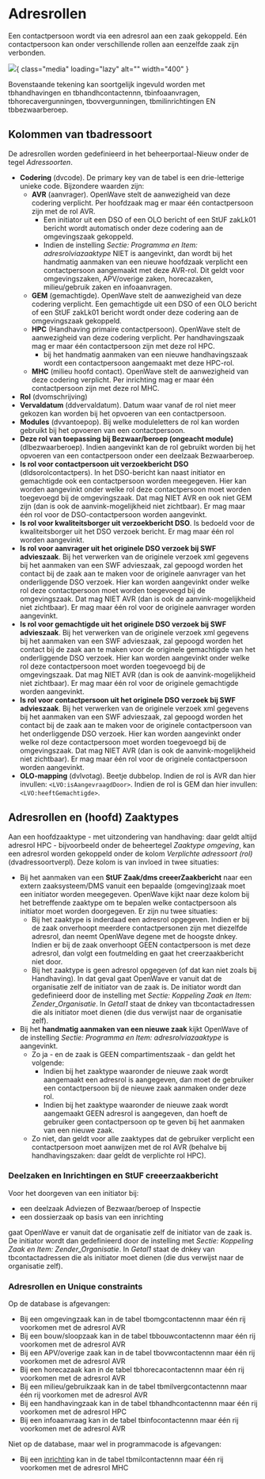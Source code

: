 # Adresrollen

Een contactpersoon wordt via een adresrol aan een zaak gekoppeld. Eén contactpersoon kan onder verschillende rollen aan eenzelfde zaak zijn verbonden.

![](/docs/img/applicatiebeheer/instellen_inrichten/adresrollen.png){ class="media" loading="lazy" alt="" width="400" }

Bovenstaande tekening kan soortgelijk ingevuld worden met tbhandhavingen en tbhandhcontactennn, tbinfoaanvragen, tbhorecavergunningen, tbovvergunningen, tbmilinrichtingen EN tbbezwaarberoep.

## Kolommen van tbadressoort

De adresrollen worden gedefinieerd in het beheerportaal-Nieuw onder de tegel *Adressoorten*.

- **Codering** (dvcode). De primary key van de tabel is een drie-letterige unieke code. Bijzondere waarden zijn:
  - **AVR** (aanvrager). OpenWave stelt de aanwezigheid van deze codering verplicht. Per hoofdzaak mag er maar één contactpersoon zijn met de rol AVR.
    - Een initiator uit een DSO of een OLO bericht of een StUF zakLk01 bericht wordt automatisch onder deze codering aan de omgevingszaak gekoppeld.
    - Indien de instelling *Sectie: Programma en Item: adresrolviazaaktype* NIET is aangevinkt, dan wordt bij het handmatig aanmaken van een nieuwe hoofdzaak verplicht een contactpersoon aangemaakt met deze AVR-rol. Dit geldt voor omgevingszaken, APV/overige zaken, horecazaken, milieu/gebruik zaken en infoaanvragen.
  - **GEM** (gemachtigde). OpenWave stelt de aanwezigheid van deze codering verplicht. Een gemachtigde uit een DSO of een OLO bericht of een StUF zakLk01 bericht wordt onder deze codering aan de omgevingszaak gekoppeld.
  - **HPC** (Handhaving primaire contactpersoon). OpenWave stelt de aanwezigheid van deze codering verplicht. Per handhavingszaak mag er maar één contactpersoon zijn met deze rol HPC.
    - bij het handmatig aanmaken van een nieuwe handhavingszaak wordt een contactpersoon aangemaakt met deze HPC-rol.
  - **MHC** (milieu hoofd contact). OpenWave stelt de aanwezigheid van deze codering verplicht. Per inrichting mag er maar één contactpersoon zijn met deze rol MHC.
- **Rol** (dvomschrijving)
- **Vervaldatum** (ddvervaldatum). Datum waar vanaf de rol niet meer gekozen kan worden bij het opvoeren van een contactpersoon.
- **Modules** (dvvantoepop). Bij welke moduleletters de rol kan worden gebruikt bij het opvoeren van een contactpersoon.
- **Deze rol van toepassing bij Bezwaar/beroep (ongeacht module)** (dlbezwaarberoep). Indien aangevinkt kan de rol gebruikt worden bij het opvoeren van een contactpersoon onder een deelzaak Bezwaarberoep.
- **Is rol voor contactpersoon uit verzoekbericht DSO** (dldsorolcontactpers). In het DSO-bericht kan naast initiator en gemachtigde ook een contactpersoon worden meegegeven. Hier kan worden aangevinkt onder welke rol deze contactpersoon moet worden toegevoegd bij de omgevingszaak. Dat mag NIET AVR en ook niet GEM zijn (dan is ook de aanvink-mogelijkheid niet zichtbaar). Er mag maar één rol voor de DSO-contactpersoon worden aangevinkt.
- **Is rol voor kwaliteitsborger uit verzoekbericht DSO**. Is bedoeld voor de kwaliteitsborger uit het DSO verzoek bericht. Er mag maar één rol worden aangevinkt.
- **Is rol voor aanvrager uit het originele DSO verzoek bij SWF advieszaak**. Bij het verwerken van de originele verzoek xml gegevens bij het aanmaken van een SWF advieszaak, zal gepoogd worden het contact bij de zaak aan te maken voor de originele aanvrager van het onderliggende DSO verzoek. Hier kan worden aangevinkt onder welke rol deze contactpersoon moet worden toegevoegd bij de omgevingszaak. Dat mag NIET AVR (dan is ook de aanvink-mogelijkheid niet zichtbaar). Er mag maar één rol voor de originele aanvrager worden aangevinkt.
- **Is rol voor gemachtigde uit het originele DSO verzoek bij SWF advieszaak**. Bij het verwerken van de originele verzoek xml gegevens bij het aanmaken van een SWF advieszaak, zal gepoogd worden het contact bij de zaak aan te maken voor de originele gemachtigde van het onderliggende DSO verzoek. Hier kan worden aangevinkt onder welke rol deze contactpersoon moet worden toegevoegd bij de omgevingszaak. Dat mag NIET AVR (dan is ook de aanvink-mogelijkheid niet zichtbaar). Er mag maar één rol voor de originele gemachtigde worden aangevinkt.
- **Is rol voor contactpersoon uit het originele DSO verzoek bij SWF advieszaak**. Bij het verwerken van de originele verzoek xml gegevens bij het aanmaken van een SWF advieszaak, zal gepoogd worden het contact bij de zaak aan te maken voor de originele contactpersoon van het onderliggende DSO verzoek. Hier kan worden aangevinkt onder welke rol deze contactpersoon moet worden toegevoegd bij de omgevingszaak. Dat mag NIET AVR (dan is ook de aanvink-mogelijkheid niet zichtbaar). Er mag maar één rol voor de originele contactpersoon worden aangevinkt.
- **OLO-mapping** (dvlvotag). Beetje dubbelop. Indien de rol is AVR dan hier invullen: `<LVO:isAangevraagdDoor>`. Indien de rol is GEM dan hier invullen: `<LVO:heeftGemachtigde>`.

## Adresrollen en (hoofd) Zaaktypes

Aan een hoofdzaaktype - met uitzondering van handhaving: daar geldt altijd adresrol HPC - bijvoorbeeld onder de beheertegel *Zaaktype omgeving*, kan een adresrol worden gekoppeld onder de kolom *Verplichte adressoort (rol)* (dvadressoortverpl). Deze kolom is van invloed in twee situaties:

  - Bij het aanmaken van een **StUF Zaak/dms creeerZaakbericht** naar een extern zaaksysteem/DMS vanuit een bepaalde (omgeving)zaak moet een initiator worden meegegeven. OpenWave kijkt naar deze kolom bij het betreffende zaaktype om te bepalen welke contactpersoon als initiator moet worden doorgegeven. Er zijn nu twee situaties:
    - Bij het zaaktype is inderdaad een adresrol opgegeven. Indien er bij de zaak onverhoopt meerdere contactpersonen zijn met diezelfde adresrol, dan neemt OpenWave degene met de hoogste dnkey. Indien er bij de zaak onverhoopt GEEN contactpersoon is met deze adresrol, dan volgt een foutmelding en gaat het creerzaakbericht niet door.
    - Bij het zaaktype is geen adresrol opgegeven (of dat kan niet zoals bij Handhaving). In dat geval gaat OpenWave er vanuit dat de organisatie zelf de initiator van de zaak is. De initiator wordt dan gedefinieerd door de instelling met *Sectie: Koppeling Zaak en Item: Zender_Organisatie*. In *Getal1* staat de dnkey van tbcontactadressen die als initiator moet dienen (die dus verwijst naar de organisatie zelf).
  - Bij het **handmatig aanmaken van een nieuwe zaak** kijkt OpenWave of de instelling *Sectie: Programma en Item: adresrolviazaaktype* is aangevinkt.
    - Zo ja - en de zaak is GEEN compartimentszaak -  dan geldt het volgende:
      - Indien bij het zaaktype waaronder de nieuwe zaak wordt aangemaakt een adresrol is aangegeven, dan moet de gebruiker een contactpersoon bij de nieuwe zaak aanmaken onder deze rol.
      - Indien bij het zaaktype waaronder de nieuwe zaak wordt aangemaakt GEEN adresrol is aangegeven, dan hoeft de gebruiker geen contactpersoon op te geven bij het aanmaken van een nieuwe zaak.
    - Zo niet, dan geldt voor alle zaaktypes dat de gebruiker verplicht een contactpersoon moet aanwijzen met de rol AVR (behalve bij handhavingszaken: daar geldt de verplichte rol HPC).

### Deelzaken en Inrichtingen en StUF creeerzaakbericht

Voor het doorgeven van een initiator bij:

  - een deelzaak Adviezen of Bezwaar/beroep of Inspectie
  - een dossierzaak op basis van een inrichting

gaat OpenWave er vanuit dat de organisatie zelf de initiator van de zaak is. De initiator wordt dan gedefinieerd door de instelling met *Sectie: Koppeling Zaak en Item: Zender_Organisatie*. In *Getal1* staat de dnkey van tbcontactadressen die als initiator moet dienen (die dus verwijst naar de organisatie zelf).

### Adresrollen en Unique constraints

Op de database is afgevangen:

  - Bij een omgevingzaak kan in de tabel tbomgcontactennn maar één rij voorkomen met de adresrol AVR
  - Bij een bouw/sloopzaak kan in de tabel tbbouwcontactennn maar één rij voorkomen met de adresrol AVR
  - Bij een APV/overige zaak kan in de tabel tbovwcontactennn maar één rij voorkomen met de adresrol AVR
  - Bij een horecazaak kan in de tabel tbhorecacontactennn maar één rij voorkomen met de adresrol AVR
  - Bij een milieu/gebruikzaak kan in de tabel tbmilvergcontactennn maar één rij voorkomen met de adresrol AVR
  - Bij een handhavingzaak kan in de tabel tbhandhcontactennn maar één rij voorkomen met de adresrol HPC
  - Bij een infoaanvraag kan in de tabel tbinfocontactennn maar één rij voorkomen met de adresrol AVR

Niet op de database, maar wel in programmacode is afgevangen:

  - Bij een [inrichting](/instellen_inrichten.md) kan in de tabel tbmilcontactennn maar één rij voorkomen met de adresrol MHC
